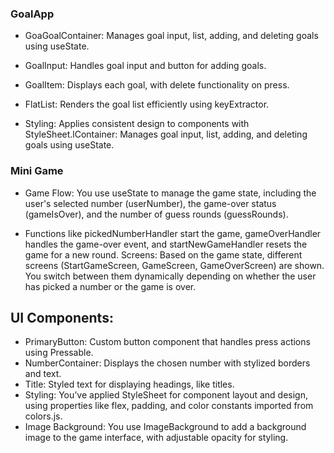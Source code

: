 ### GoalApp
- GoaGoalContainer: Manages goal input, list, adding, and deleting goals using useState.

- GoalInput: Handles goal input and button for adding goals.

- GoalItem: Displays each goal, with delete functionality on press.

- FlatList: Renders the goal list efficiently using keyExtractor.

- Styling: Applies consistent design to components with StyleSheet.lContainer: Manages goal input, list, adding, and deleting goals using useState.

### Mini Game

- Game Flow: You use useState to manage the game state, including the user's selected number (userNumber), the game-over status (gameIsOver), 
and the number of guess rounds (guessRounds).

- Functions like pickedNumberHandler start the game, gameOverHandler handles the game-over event, and startNewGameHandler resets the game for a new round.
Screens: Based on the game state, different screens (StartGameScreen, GameScreen, GameOverScreen) are shown. You switch between them dynamically depending 
on whether the user has picked a number or the game is over.

## UI Components:

- PrimaryButton: Custom button component that handles press actions using Pressable.
- NumberContainer: Displays the chosen number with stylized borders and text.
- Title: Styled text for displaying headings, like titles.
- Styling: You’ve applied StyleSheet for component layout and design, using properties like flex, padding, and color constants imported from colors.js.
- Image Background: You use ImageBackground to add a background image to the game interface, with adjustable opacity for styling.

